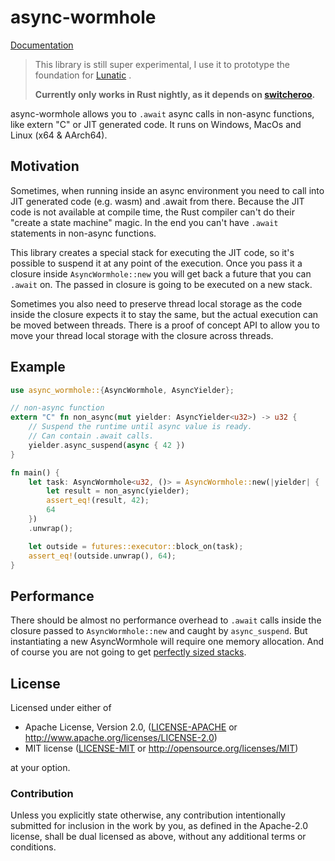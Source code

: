 # async-wormhole

[Documentation](https://docs.rs/async-wormhole/0.1.1/async_wormhole/)

> This library is still super experimental, I use it to prototype the foundation for
> [Lunatic](https://dev.to/bkolobara/lunatic-actor-based-webassembly-runtime-for-the-backend-36oj) .
>
> **Currently only works in Rust nightly, as it depends on [switcheroo](https://github.com/bkolobara/async-wormhole/tree/master/switcheroo).**

async-wormhole allows you to `.await` async calls in non-async functions, like extern "C" or JIT generated code.
It runs on Windows, MacOs and Linux (x64 & AArch64).

## Motivation

Sometimes, when running inside an async environment you need to call into JIT generated code (e.g. wasm)
and .await from there. Because the JIT code is not available at compile time, the Rust compiler can't
do their "create a state machine" magic. In the end you can't have `.await` statements in non-async
functions.

This library creates a special stack for executing the JIT code, so it's possible to suspend it at any
point of the execution. Once you pass it a closure inside `AsyncWormhole::new` you will get back a future
that you can `.await` on. The passed in closure is going to be executed on a new stack.

Sometimes you also need to preserve thread local storage as the code inside the closure expects it to stay
the same, but the actual execution can be moved between threads. There is a proof of concept API to allow
you to move your thread local storage with the closure across threads.

## Example

```rust
use async_wormhole::{AsyncWormhole, AsyncYielder};

// non-async function
extern "C" fn non_async(mut yielder: AsyncYielder<u32>) -> u32 {
	// Suspend the runtime until async value is ready.
	// Can contain .await calls.
    yielder.async_suspend(async { 42 })
}

fn main() {
    let task: AsyncWormhole<u32, ()> = AsyncWormhole::new(|yielder| {
        let result = non_async(yielder);
        assert_eq!(result, 42);
        64
    })
    .unwrap();

    let outside = futures::executor::block_on(task);
    assert_eq!(outside.unwrap(), 64);
}
```

## Performance

There should be almost no performance overhead to `.await` calls inside the closure passed to
`AsyncWormhole::new` and caught by `async_suspend`.
But instantiating a new AsyncWormhole will require one memory allocation.
And of course you are not going to get [perfectly sized stacks](https://without.boats/blog/futures-and-segmented-stacks/#futures-as-a-perfectly-sized-stack).

## License

Licensed under either of

- Apache License, Version 2.0, ([LICENSE-APACHE](LICENSE-APACHE) or http://www.apache.org/licenses/LICENSE-2.0)
- MIT license ([LICENSE-MIT](LICENSE-MIT) or http://opensource.org/licenses/MIT)

at your option.

### Contribution

Unless you explicitly state otherwise, any contribution intentionally
submitted for inclusion in the work by you, as defined in the Apache-2.0
license, shall be dual licensed as above, without any additional terms or
conditions.
